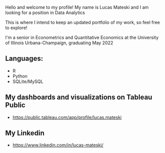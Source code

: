 Hello and welcome to my profile! My name is Lucas Mateski and I am looking for a position in Data Analytics

This is where I intend to keep an updated portfolio of my work, so feel free to explore!

I'm a senior in Econometrics and Quantitative Economics at the University of Illinois Urbana-Champaign, graduating May 2022

## Languages:
- R
- Python
- SQLite/MySQL

## My dashboards and visualizations on Tableau Public
- https://public.tableau.com/app/profile/lucas.mateski
## My Linkedin
- https://www.linkedin.com/in/lucas-mateski/

